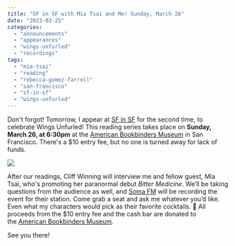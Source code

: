 ```yaml
---
title: "SF in SF with Mia Tsai and Me! Sunday, March 26"
date: "2023-03-25"
categories:
  - "announcements"
  - "appearances"
  - "wings-unfurled"
  - "recordings"
tags:
  - "mia-tsai"
  - "reading"
  - "rebecca-gomez-farrell"
  - "san-francisco"
  - "sf-in-sf"
  - "wings-unfurled"
---
```


Don't forgot! Tomorrow, I appear at [SF in SF](http://www.sfinsf.org/) for the second time, to celebrate Wings Unfurled! This reading series takes place on **Sunday, March 26, at 6:30pm** at the [American Bookbinders Museum](https://bookbindersmuseum.org/) in San Francisco. There's a $10 entry fee, but no one is turned away for lack of funds.

![](https://d2ypg8o05lff0b.cloudfront.net/wp-content/uploads/sites/3/2023/03/25205438/SF-in-SF-March-26.png)

After our readings, Cliff Winning will interview me and fellow guest, Mia Tsai, who's promoting her paranormal debut _Bitter Medicine_. We’ll be taking questions from the audience as well, and [Soma FM](https://somafm.com/about/) will be recording the event for their station. Come grab a seat and ask me whatever you’d like. Even what my characters would pick as their favorite cocktails. 🍹 All proceeds from the $10 entry fee and the cash bar are donated to the [American Bookbinders Museum](https://bookbindersmuseum.org/).

See you there!

